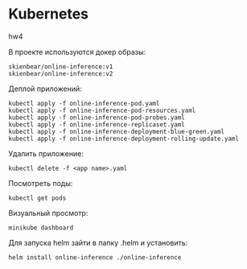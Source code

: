 # Kubernetes
hw4

В проекте используются докер образы:
```
skienbear/online-inference:v1
skienbear/online-inference:v2
```
Деплой приложений:
```
kubectl apply -f online-inference-pod.yaml
kubectl apply -f online-inference-pod-resources.yaml
kubectl apply -f online-inference-pod-probes.yaml
kubectl apply -f online-inference-replicaset.yaml
kubectl apply -f online-inference-deployment-blue-green.yaml
kubectl apply -f online-inference-deployment-rolling-update.yaml
```

Удалить приложение:
```
kubectl delete -f <app name>.yaml
```

Посмотреть поды:
```
kubectl get pods
```

Визуальный просмотр:
```
minikube dashboard
```

Для запуска helm зайти в папку .helm и установить:
```
helm install online-inference ./online-inference
```





